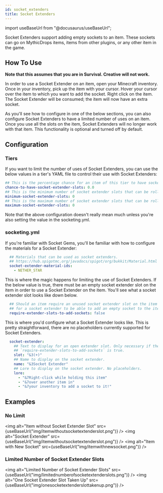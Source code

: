 ```yaml
---
id: socket_extenders
title: Socket Extenders
---
```


import useBaseUrl from "@docusaurus/useBaseUrl";

Socket Extenders support adding empty sockets to an item. These sockets can go on MythicDrops items, items
from other plugins, or any other item in the game.

## How To Use

**Note that this assumes that you are in Survival. Creative will not work.**

In order to use a Socket Extender on an item, open your Minecraft inventory. Once in your inventory,
pick up the item with your cursor. Hover your cursor over the item to which you want to add the socket.
Right click on the item. The Socket Extender will be consumed; the item will now have an extra socket.

As you'll see how to configure in one of the below sections, you can also configure Socket Extenders to
have a limited number of uses on an item. Once you use all the slots on the item, Socket Extenders will
no longer work with that item. This functionality is optional and turned off by default.

## Configuration

### Tiers

If you want to limit the number of uses of Socket Extenders, you can use the below values in a tier's
YAML file to control their use with Socket Extenders:
```yaml
## This is the percentage chance for an item of this tier to have sockets. 1.0 = 100%, 0.0 = 0%
chance-to-have-socket-extender-slots: 0.0
## This is the minimum number of socket extender slots that can be rolled on an item of this tier.
minimum-socket-extender-slots: 0
## This is the maximum number of socket extender slots that can be rolled on an item of this tier.
maximum-socket-extender-slots: 0
```

Note that the above configuration doesn't really mean much unless you're also setting the value in the
socketing.yml.

### socketing.yml

If you're familiar with Socket Gems, you'll be familiar with how to configure the materials for a
Socket Extender:
```yaml
  ## Materials that can be used as socket extenders.
  ## https://hub.spigotmc.org/javadocs/spigot/org/bukkit/Material.html
  socket-extender-material-ids:
    - NETHER_STAR
```

This is where the magic happens for limiting the use of Socket Extenders. If the below value is true, there
must be an empty socket extender slot on the item in order to use a Socket Extender on the item. You'll see
what a socket extender slot looks like down below.
```yaml
  ## Should an item require an unused socket extender slot on the item in order
  ## for a socket extender to be able to add an empty socket to the item?
  require-extender-slots-to-add-sockets: false
```

This is where you'd configure what a Socket Extender looks like. This is pretty straightforward, there are
no placeholders currently supported for Socket Extenders.
```yaml
  socket-extender:
    ## Text to display for an open extender slot. Only necessary if the above
    ## `require-extender-slots-to-add-sockets` is true.
    slot: "&3(+)"
    ## Name to display on the socket extender.
    name: "&3Socket Extender"
    ## Lore to display on the socket extender. No placeholders.
    lore:
      - "&7Right-click while holding this item"
      - "&7over another item in"
      - "&7your inventory to add a socket to it!"
```

## Examples

### No Limit

<img
  alt="Item without Socket Extender Slot"
  src={useBaseUrl("img/itemwithoutsocketextenderslot.png")}
/>
<img
  alt="Socket Extender"
  src={useBaseUrl("img/itemwithoutsocketextenderslot.png")}
/>
<img
  alt="Item with New Socket"
  src={useBaseUrl("img/itemwithnewsocket.png")}
/>

### Limited Number of Socket Extender Slots

<img
  alt="Limited Number of Socket Extender Slots"
  src={useBaseUrl("img/limitednumberofsocketextenderslots.png")}
/>
<img
  alt="One Socket Extender Slot Taken Up"
  src={useBaseUrl("img/onesocketextenderslottakenup.png")}
/>
